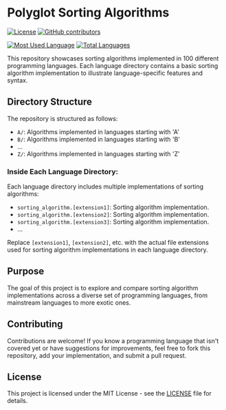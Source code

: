 # Polyglot Sorting Algorithms

[![License](https://img.shields.io/badge/License-MIT-blue.svg)](https://opensource.org/licenses/MIT)
[![GitHub contributors](https://img.shields.io/github/contributors/bezhan2009/polyglot-sorting-algorithms)](https://github.com/bezhan2009/polyglot-sorting-algorithms/graphs/contributors)

[![Most Used Language](https://img.shields.io/github/languages/top/bezhan2009/polyglot-sorting-algorithms)](https://github.com/bezhan2009/polyglot-sorting-algorithms)
[![Total Languages](https://img.shields.io/github/languages/count/bezhan2009/polyglot-sorting-algorithms)](https://github.com/bezhan2009/polyglot-sorting-algorithms)

This repository showcases sorting algorithms implemented in 100 different programming languages. Each language directory contains a basic sorting algorithm implementation to illustrate language-specific features and syntax.


## Directory Structure

The repository is structured as follows:

- `A/`: Algorithms implemented in languages starting with 'A'
- `B/`: Algorithms implemented in languages starting with 'B'
- ...
- `Z/`: Algorithms implemented in languages starting with 'Z'

### Inside Each Language Directory:

Each language directory includes multiple implementations of sorting algorithms:

- `sorting_algorithm.[extension1]`: Sorting algorithm implementation.
- `sorting_algorithm.[extension2]`: Sorting algorithm implementation.
- `sorting_algorithm.[extension3]`: Sorting algorithm implementation.
- ...

Replace `[extension1]`, `[extension2]`, etc. with the actual file extensions used for sorting algorithm implementations in each language directory.


## Purpose

The goal of this project is to explore and compare sorting algorithm implementations across a diverse set of programming languages, from mainstream languages to more exotic ones.

## Contributing

Contributions are welcome! If you know a programming language that isn't covered yet or have suggestions for improvements, feel free to fork this repository, add your implementation, and submit a pull request.

## License

This project is licensed under the MIT License - see the [LICENSE](LICENSE) file for details.
